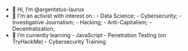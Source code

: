 - 👋 Hi, I’m @argentatus-laurus
- 👀 I'm an activist with interest on :
      - Data Science;
      - Cybersecurity;
      - Investigative Journalism;
      - Hacking;
      - Anti-Capitalism;
      - Decentralization;
- 🌱 I’m currently learning
      - JavaScript
      - Penetration Testing (on TryHackMe)
      - Cybersecurity Training



<!---
argentatus-laurus/argentatus-laurus is a ✨ special ✨ repository because its `README.md` (this file) appears on your GitHub profile.
You can click the Preview link to take a look at your changes.
--->
